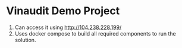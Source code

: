 # Vinaudit Demo Project

1. Can access it using http://104.238.228.199/
2. Uses docker compose to build all required components to run the solution.
